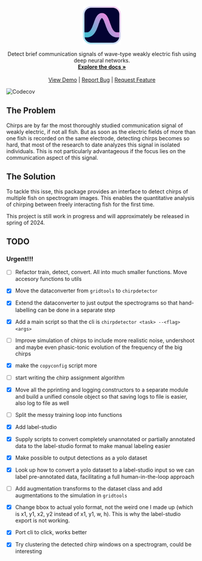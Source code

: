 <!-- PROJECT LOGO -->
<div align="center">
  <a href="https://github.com/weygoldt/chirpdetector">
    <img src="assets/logo.svg" alt="Logo" width="100" height="100">
  </a>

<!-- <br /> -->
<!-- <h1 align="center">Chirpdetector</h1> -->

  <p align="center">
    Detect brief communication signals of wave-type weakly electric fish using deep neural networks.
    <br />
    <a href="https://weygoldt.com/chirpdetector"><strong>Explore the docs »</strong></a>
    <br />
    <br />
    <a href="https://weygoldt.com/chirpdetector">View Demo</a>
    |
    <a href="https://github.com/weygoldt/chirpdetector/issues">Report Bug</a>
    |
    <a href="https://github.com/weygoldt/chirpdetector/issues">Request Feature</a>
  </p>
</div>

![Codecov](https://img.shields.io/codecov/c/github/weygoldt/chirpdetector)

## The Problem

Chirps are by far the most thoroughly studied communication signal of weakly electric, if not all fish. But as soon as the electric fields of more than one fish is recorded on the same electrode, detecting chirps becomes so hard, that most of the research to date analyzes this signal in isolated individuals. This is not particularly advantageous if the focus lies on the communication aspect of this signal. 

## The Solution

To tackle this isse, this package provides an interface to detect chirps of multiple fish on spectrogram images. This enables the quantitative analysis of chirping between freely interacting fish for the first time.

This project is still work in progress and will approximately be released in spring of 2024.

## TODO

### Urgent!!!
- [ ] Refactor train, detect, convert. All into much smaller functions. Move accesory functions to utils 

- [x] Move the dataconverter from `gridtools` to `chirpdetector`
- [x] Extend the dataconverter to just output the spectrograms so that hand-labelling can be done in a separate step
- [x] Add a main script so that the cli is `chirpdetector <task> --<flag> <args>`
- [ ] Improve simulation of chirps to include more realistic noise, undershoot and maybe even phasic-tonic evolution of the frequency of the big chirps
- [x] make the `copyconfig` script more
- [ ] start writing the chirp assignment algorithm
- [x] Move all the pprinting and logging constructors to a separate module and build a unified console object so that saving logs to file is easier, also log to file as well
- [ ] Split the messy training loop into functions 
- [x] Add label-studio 
- [x] Supply scripts to convert completely unannotated or partially annotated data to the label-studio format to make manual labeling easier
- [x] Make possible to output detections as a yolo dataset 
- [x] Look up how to convert a yolo dataset to a label-studio input so we can label pre-annotated data, facilitating a full human-in-the-loop approach
- [ ] Add augmentation transforms to the dataset class and add augmentations to the simulation in `gridtools`
- [x] Change bbox to actual yolo format, not the weird one I made up (which is x1, y1, x2, y2 instead of x1, y1, w, h). This is why the label-studio export is not working.
- [x] Port cli to click, works better
- [x] Try clustering the detected chirp windows on a spectrogram, could be interesting
